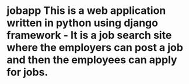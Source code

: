# jobapp This is a web application written in python using django framework - It is a job search site where the employers can post a job and then the employees can apply for jobs.
